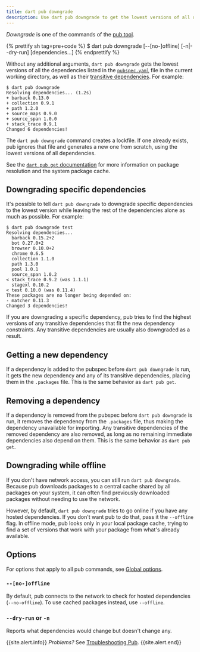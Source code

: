 ```yaml
---
title: dart pub downgrade
description: Use dart pub downgrade to get the lowest versions of all dependencies used by your Dart application.
---
```


_Downgrade_ is one of the commands of the [pub tool](/tools/pub/cmd).

{% prettify sh tag=pre+code %}
$ dart pub downgrade [--[no-]offline] [-n|--dry-run] [dependencies...] 
{% endprettify %}

Without any additional arguments, `dart pub downgrade` gets the lowest versions of
all the dependencies listed in the [`pubspec.yaml`](/tools/pub/pubspec) file
in the current working directory, as well as their [transitive
dependencies](/tools/pub/glossary#transitive-dependency).
For example:

```terminal
$ dart pub downgrade
Resolving dependencies... (1.2s)
+ barback 0.13.0
+ collection 0.9.1
+ path 1.2.0
+ source_maps 0.9.0
+ source_span 1.0.0
+ stack_trace 0.9.1
Changed 6 dependencies!
```

The `dart pub downgrade` command creates a lockfile. If one already exists,
pub ignores that file and generates a new one from scratch, using the lowest
versions of all dependencies.

See the [`dart pub get` documentation](/tools/pub/cmd/pub-get) for more information
on package resolution and the system package cache.


## Downgrading specific dependencies

It's possible to tell `dart pub downgrade` to downgrade specific dependencies to the
lowest version while leaving the rest of the dependencies alone as much as
possible. For example:

```terminal
$ dart pub downgrade test
Resolving dependencies...
  barback 0.15.2+2
  bot 0.27.0+2
  browser 0.10.0+2
  chrome 0.6.5
  collection 1.1.0
  path 1.3.0
  pool 1.0.1
  source_span 1.0.2
< stack_trace 0.9.2 (was 1.1.1)
  stagexl 0.10.2
< test 0.10.0 (was 0.11.4)
These packages are no longer being depended on:
- matcher 0.11.3
Changed 3 dependencies!
```

If you are downgrading a specific dependency, pub tries to find the
highest versions of any transitive dependencies that fit the new dependency
constraints. Any transitive dependencies are usually also downgraded
as a result.


## Getting a new dependency

If a dependency is added to the pubspec before `dart pub downgrade` is run,
it gets the new dependency and any of its transitive dependencies,
placing them in the `.packages` file. This
is the same behavior as `dart pub get`.


## Removing a dependency

If a dependency is removed from the pubspec before `dart pub downgrade` is
run, it removes the dependency from the `.packages` file,
thus making the dependency unavailable for
importing. Any transitive dependencies of the removed dependency are
also removed, as long as no remaining immediate dependencies also
depend on them. This is the same behavior as `dart pub get`.


## Downgrading while offline

If you don't have network access, you can still run `dart pub downgrade`.
Because pub downloads packages to a central cache shared by all packages
on your system, it can often find previously downloaded packages
without needing to use the network.

However, by default, `dart pub downgrade` tries to go online if you
have any hosted dependencies.
If you don't want pub to do that, pass it the `--offline` flag.
In offline mode, pub looks only in your local package cache,
trying to find a set of versions that work with your package from what's already
available.



## Options

For options that apply to all pub commands, see
[Global options](/tools/pub/cmd#global-options).

### `--[no-]offline`

By default, pub connects to the network to check for hosted 
dependencies (`--no-offline`). To use cached packages instead, use `--offline`.

### `--dry-run` or `-n`

Reports what dependencies would change but doesn't change any.


{{site.alert.info}}
  *Problems?*
  See [Troubleshooting Pub](/tools/pub/troubleshoot).
{{site.alert.end}}
